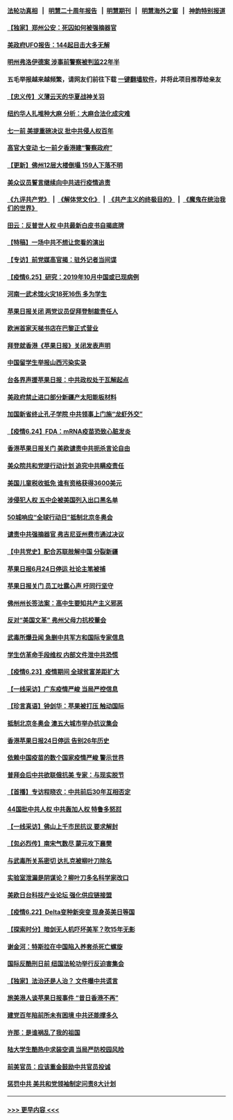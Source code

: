 #### [法轮功真相](https://github.com/gfw-breaker/truth/blob/master/README.md?t=0) &nbsp;&nbsp;|&nbsp;&nbsp; [明慧二十周年报告](https://github.com/gfw-breaker/mh-reports/blob/master/README.md?t=0) &nbsp;&nbsp;|&nbsp;&nbsp;[明慧期刊](https://github.com/gfw-breaker/mh-qikan) &nbsp;&nbsp;|&nbsp;&nbsp; [明慧海外之窗](https://github.com/gfw-breaker/mh-news/blob/master/README.md?t=0) &nbsp;&nbsp;|&nbsp;&nbsp; [神韵特别报道](https://github.com/gfw-breaker/mh-news/blob/master/shenyun.md?t=0)
#### [【独家】郑州公安：死囚如何被强摘器官](../pages/nf4514/n13045496.md?t=06261552) 
#### [美政府UFO报告：144起目击大多无解](../pages/nf4514/n13048277.md?t=06261552) 
#### [明州弗洛伊德案 涉事前警察被判监22年半](../pages/nf4514/n13048342.md?t=06261552) 
#### 五毛举报越来越频繁，请网友们前往下载 [一键翻墙软件](https://github.com/gfw-breaker/ssr-accounts)，并将此项目推荐给亲友
#### [【忠义传】义薄云天的华夏战神关羽](../pages/nf4514/n13048015.md?t=06261552) 
#### [纽约华人扎堆种大麻 分析：大麻合法化成灾难](../pages/nf4514/n13048376.md?t=06261552) 
#### [七一前 美提重磅决议 批中共侵人权百年](../pages/nf4514/n13048047.md?t=06261552) 
#### [高官大变动 七一前夕香港建“警察政府”](../pages/nf4514/n13048072.md?t=06261552) 
#### [【更新】佛州12层大楼倒塌 159人下落不明](../pages/nf4514/n13044859.md?t=06261552) 
#### [美众议员誓言继续向中共进行疫情追责](../pages/nf4514/n13047641.md?t=06261552) 
#### [《九评共产党》](https://github.com/begood0513/9ping.md/blob/master/README.md) &nbsp;|&nbsp; [《解体党文化》](../../../../jtdwh.md/blob/master/README.md)  &nbsp;|&nbsp; [《共产主义的终极目的》](../../../../gczydzjmd.md/blob/master/README.md) &nbsp;|&nbsp; [《魔鬼在统治我们的世界》](../../../../mgztzwmdsj.md/blob/master/README.md) 
#### [田云：反普世人权 中共最新白皮书自揭底牌](../pages/nf4514/n13046140.md?t=06261552) 
#### [【特稿】一场中共不想让您看的演出](../pages/nf4514/n13046482.md?t=06261552) 
#### [【专访】前党媒高官揭：驻外记者当间谍](../pages/nf4514/n13015628.md?t=06261552) 
#### [【疫情6.25】研究：2019年10月中国或已现病例](../pages/nf4514/n13046949.md?t=06261552) 
#### [河南一武术馆火灾18死16伤 多为学生](../pages/nf4514/n13046043.md?t=06261552) 
#### [苹果日报关闭 两党议员促拜登制裁责任人](../pages/nf4514/n13046111.md?t=06261552) 
#### [欧洲首家天梯书店在巴黎正式营业](../pages/nf4514/n13045524.md?t=06261552) 
#### [拜登就香港《苹果日报》关闭发表声明](../pages/nf4514/n13045469.md?t=06261552) 
#### [中国留学生举报山西污染实录](../pages/nf4514/n13044676.md?t=06261552) 
#### [台各界声援苹果日报：中共政权处于瓦解起点](../pages/nf4514/n13044176.md?t=06261552) 
#### [美政府禁止进口部分新疆产太阳能板材料](../pages/nf4514/n13043308.md?t=06261552) 
#### [加国新省终止孔子学院 中共领事上门施“龙虾外交”](../pages/nf4514/n13044673.md?t=06261552) 
#### [【疫情6.24】FDA：mRNA疫苗恐致心脏发炎](../pages/nf4514/n13044299.md?t=06261552) 
#### [香港苹果日报关门 美欧谴责中共扼杀言论自由](../pages/nf4514/n13043528.md?t=06261552) 
#### [美众院共和党提行动计划 追究中共瞒疫责任](../pages/nf4514/n13043333.md?t=06261552) 
#### [美国儿童税收抵免 谁有资格获得3600美元](../pages/nf4514/n13043093.md?t=06261552) 
#### [涉侵犯人权 五中企被美国列入出口黑名单](../pages/nf4514/n13043039.md?t=06261552) 
#### [50城响应“全球行动日”抵制北京冬奥会](../pages/nf4514/n13042261.md?t=06261552) 
#### [谴责中共强摘器官 弗吉尼亚州费市通过决议](../pages/nf4514/n13040108.md?t=06261552) 
#### [【中共党史】配合苏联肢解中国 分裂新疆](../pages/nf4514/n13040700.md?t=06261552) 
#### [苹果日报6月24日停运 社论主笔被捕](../pages/nf4514/n13042538.md?t=06261552) 
#### [苹果日报关门 员工吐露心声 吁同行坚守](../pages/nf4514/n13041284.md?t=06261552) 
#### [佛州州长签法案：高中生要知共产主义邪恶](../pages/nf4514/n13042268.md?t=06261552) 
#### [反对“美国文革” 弗州父母力抗校董会](../pages/nf4514/n13042235.md?t=06261552) 
#### [武毒所爆丑闻 急删中共军方和国际专家信息](../pages/nf4514/n13042124.md?t=06261552) 
#### [学生仿革命手段维权 内部文件泄中共恐慌](../pages/nf4514/n13041887.md?t=06261552) 
#### [【疫情6.23】疫情期间 全球贫富差距扩大](../pages/nf4514/n13041368.md?t=06261552) 
#### [【一线采访】广东疫情严峻 当局严控信息](../pages/nf4514/n13041142.md?t=06261552) 
#### [【珍言真语】钟剑华：苹果被打压 触动国际](../pages/nf4514/n13040536.md?t=06261552) 
#### [抵制北京冬奥会 澳五大城市举办抗议集会](../pages/nf4514/n13041073.md?t=06261552) 
#### [香港苹果日报24日停运 告别26年历史](../pages/nf4514/n13040834.md?t=06261552) 
#### [依赖中国疫苗的数个国家疫情严峻 警示世界](../pages/nf4514/n13040571.md?t=06261552) 
#### [普拜会后中共欲联俄抗美 专家：与现实脱节](../pages/nf4514/n13040336.md?t=06261552) 
#### [【首播】专访程晓农：中共前后30年互相否定](../pages/nf4514/n13040115.md?t=06261552) 
#### [44国批中共人权 中共轰加人权 特鲁多怒怼](../pages/nf4514/n13040139.md?t=06261552) 
#### [【一线采访】佛山上千市民抗议 要求解封](../pages/nf4514/n13040173.md?t=06261552) 
#### [【忽必烈传】南宋气数尽 蒙元攻下襄樊](../pages/nf4514/n13019873.md?t=06261552) 
#### [与武毒所关系密切 达扎克被柳叶刀除名](../pages/nf4514/n13039303.md?t=06261552) 
#### [实验室泄漏是阴谋论？柳叶刀多名科学家改口](../pages/nf4514/n13039794.md?t=06261552) 
#### [美欧日台科技产业论坛 强化供应链接盟](../pages/nf4514/n13039440.md?t=06261552) 
#### [【疫情6.22】Delta变种新突变 现身英美日等国](../pages/nf4514/n13039134.md?t=06261552) 
#### [【探索时分】暗剑无人机吓坏美军？吹15年无影](../pages/nf4514/n13037691.md?t=06261552) 
#### [谢金河：特斯拉在中国陷入养套杀死亡螺旋](../pages/nf4514/n13038669.md?t=06261552) 
#### [国际反酷刑日前 纽国法轮功举行反迫害集会](../pages/nf4514/n13037950.md?t=06261552) 
#### [【独家】法治还是人治？ 文件曝中共谎言](../pages/nf4514/n13014000.md?t=06261552) 
#### [旅美港人谈苹果日报事件 “昔日香港不再”](../pages/nf4514/n13038130.md?t=06261552) 
#### [建党百年陷前所未有困境 中共还能撑多久](../pages/nf4514/n13037552.md?t=06261552) 
#### [许那：是谁祸乱了我的祖国](../pages/nf4514/n13037641.md?t=06261552) 
#### [陆大学生酷热中求装空调 当局严防校园风险](../pages/nf4514/n13037571.md?t=06261552) 
#### [前美官员：应该重金鼓励中共官员投诚](../pages/nf4514/n13037647.md?t=06261552) 
#### [惩罚中共 美共和党领袖制定问责8大计划](../pages/nf4514/n13037557.md?t=06261552) 

----
#### [ >>> 更早内容 <<< ](../indexes/nf4514-earlier.md)
